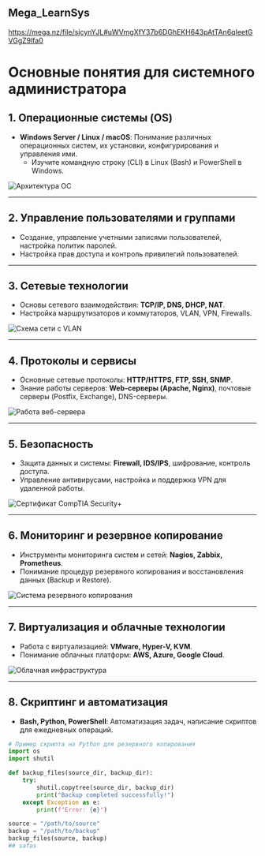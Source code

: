 
## Mega_LearnSys
https://mega.nz/file/sjcynYJL#uWVmgXfY37b6DGhEKH643pAtTAn6qIeetGVGgZ9lfa0

# Основные понятия для системного администратора

## 1. Операционные системы (OS)
- **Windows Server / Linux / macOS**: Понимание различных операционных систем, их установки, конфигурирования и управления ими.
  - Изучите командную строку (CLI) в Linux (Bash) и PowerShell в Windows.
  
![Архитектура ОС](path/to/image.jpg)

---

## 2. Управление пользователями и группами
- Создание, управление учетными записями пользователей, настройка политик паролей.
- Настройка прав доступа и контроль привилегий пользователей.

---

## 3. Сетевые технологии
- Основы сетевого взаимодействия: **TCP/IP, DNS, DHCP, NAT**.
- Настройка маршрутизаторов и коммутаторов, VLAN, VPN, Firewalls.

![Схема сети с VLAN](path/to/vlan_image.jpg)

---

## 4. Протоколы и сервисы
- Основные сетевые протоколы: **HTTP/HTTPS, FTP, SSH, SNMP**.
- Знание работы серверов: **Web-серверы (Apache, Nginx)**, почтовые серверы (Postfix, Exchange), DNS-серверы.

![Работа веб-сервера](path/to/web_server_diagram.jpg)

---

## 5. Безопасность
- Защита данных и системы: **Firewall, IDS/IPS**, шифрование, контроль доступа.
- Управление антивирусами, настройка и поддержка VPN для удаленной работы.

![Сертификат CompTIA Security+](path/to/security_certificate.jpg)

---

## 6. Мониторинг и резервное копирование
- Инструменты мониторинга систем и сетей: **Nagios, Zabbix, Prometheus**.
- Понимание процедур резервного копирования и восстановления данных (Backup и Restore).

![Система резервного копирования](path/to/backup_image.jpg)

---

## 7. Виртуализация и облачные технологии
- Работа с виртуализацией: **VMware, Hyper-V, KVM**.
- Понимание облачных платформ: **AWS, Azure, Google Cloud**.

![Облачная инфраструктура](path/to/cloud_image.jpg)

---

## 8. Скриптинг и автоматизация
- **Bash, Python, PowerShell**: Автоматизация задач, написание скриптов для ежедневных операций.

```python
# Пример скрипта на Python для резервного копирования
import os
import shutil

def backup_files(source_dir, backup_dir):
    try:
        shutil.copytree(source_dir, backup_dir)
        print("Backup completed successfully!")
    except Exception as e:
        print(f"Error: {e}")

source = "/path/to/source"
backup = "/path/to/backup"
backup_files(source, backup)
## safas


